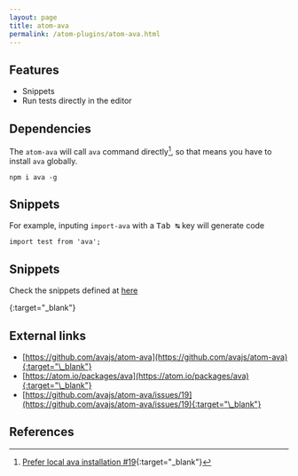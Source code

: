 ```yaml
---
layout: page
title: atom-ava
permalink: /atom-plugins/atom-ava.html
---
```


## Features

- Snippets
- Run tests directly in the editor

## Dependencies

The `atom-ava` will call `ava` command directly[^1], so that means you have to install `ava` globally.

```
npm i ava -g
```

## Snippets

For example, inputing `import-ava` with a <kbd>Tab ↹</kbd> key will generate code

```
import test from 'ava';
```

## Snippets

Check the snippets defined at [here][avajs-snippets]

[avajs-snippets]: https://github.com/avajs/atom-ava/tree/master/snippets "avajs snippets"

{:target="\_blank"}

## External links

- [https://github.com/avajs/atom-ava](https://github.com/avajs/atom-ava){:target="\_blank"}
- [https://atom.io/packages/ava](https://atom.io/packages/ava){:target="\_blank"}
- [https://github.com/avajs/atom-ava/issues/19](https://github.com/avajs/atom-ava/issues/19){:target="\_blank"}

## References

[^1]: [Prefer local ava installation #19](https://github.com/avajs/atom-ava/issues/19#issuecomment-344003998){:target="\_blank"}
